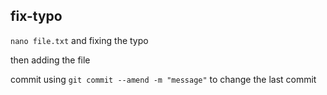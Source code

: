 ## **fix-typo**

`nano file.txt` and fixing the typo

then adding the file

commit using `git commit --amend -m "message"` to change the last commit

